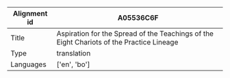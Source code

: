 |Alignment id | A05536C6F
| --- | --- 
|Title | Aspiration for the Spread of the Teachings of the Eight Chariots of the Practice Lineage 
|Type | translation
|Languages | ['en', 'bo']